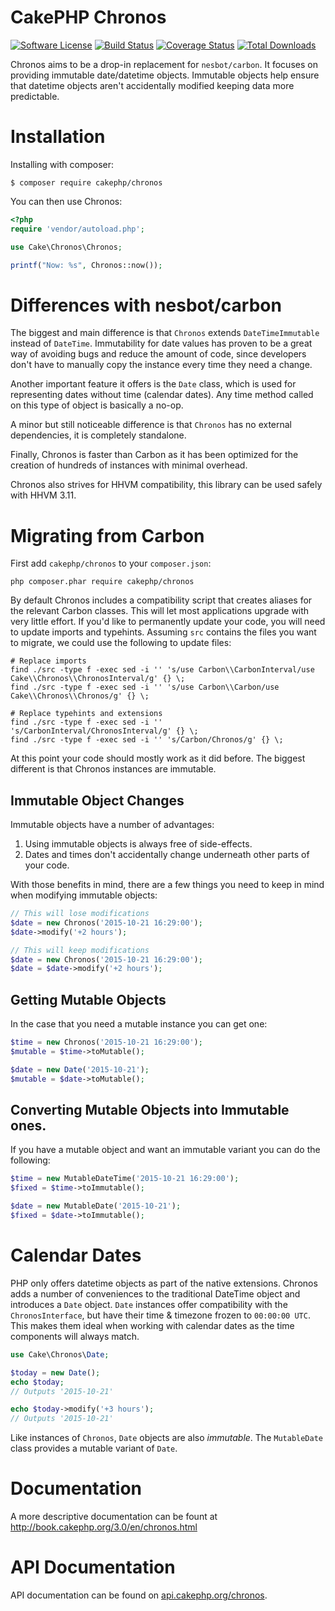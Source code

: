 # CakePHP Chronos

[![Software License](https://img.shields.io/badge/license-MIT-brightgreen.svg?style=flat-square)](LICENSE.txt)
[![Build Status](https://img.shields.io/travis/cakephp/chronos/master.svg?style=flat-square)](https://travis-ci.org/cakephp/chronos)
[![Coverage Status](https://img.shields.io/coveralls/cakephp/chronos/master.svg?style=flat-square)](https://coveralls.io/r/cakephp/chronos?branch=master)
[![Total Downloads](https://img.shields.io/packagist/dt/cakephp/chronos.svg?style=flat-square)](https://packagist.org/packages/cakephp/chronos)

Chronos aims to be a drop-in replacement for `nesbot/carbon`. It focuses on providing
immutable date/datetime objects. Immutable objects help ensure that datetime objects
aren't accidentally modified keeping data more predictable.

# Installation

Installing with composer:

```
$ composer require cakephp/chronos
```

You can then use Chronos:

```php
<?php
require 'vendor/autoload.php';

use Cake\Chronos\Chronos;

printf("Now: %s", Chronos::now());
```

# Differences with nesbot/carbon

The biggest and main difference is that `Chronos` extends `DateTimeImmutable` instead of `DateTime`.
Immutability for date values has proven to be a great way of avoiding bugs and reduce the amount of code,
since developers don't have to manually copy the instance every time they need a change.

Another important feature it offers is the `Date` class, which is used for representing dates without time (calendar dates).
Any time method called on this type of object is basically a no-op.

A minor but still noticeable difference is that `Chronos` has no external dependencies, it is completely standalone.

Finally, Chronos is faster than Carbon as it has been optimized for the creation of hundreds of instances with minimal
overhead.

Chronos also strives for HHVM compatibility, this library can be used safely with HHVM 3.11.

# Migrating from Carbon


First add `cakephp/chronos` to your `composer.json`:

```shell
php composer.phar require cakephp/chronos
```

By default Chronos includes a compatibility script that creates aliases for the
relevant Carbon classes.  This will let most applications upgrade with very
little effort. If you'd like to permanently update your code, you will
need to update imports and typehints. Assuming `src` contains the files you
want to migrate, we could use the following to update files:

```
# Replace imports
find ./src -type f -exec sed -i '' 's/use Carbon\\CarbonInterval/use Cake\\Chronos\\ChronosInterval/g' {} \;
find ./src -type f -exec sed -i '' 's/use Carbon\\Carbon/use Cake\\Chronos\\Chronos/g' {} \;

# Replace typehints and extensions
find ./src -type f -exec sed -i '' 's/CarbonInterval/ChronosInterval/g' {} \;
find ./src -type f -exec sed -i '' 's/Carbon/Chronos/g' {} \;
```

At this point your code should mostly work as it did before. The biggest
different is that Chronos instances are immutable.

## Immutable Object Changes

Immutable objects have a number of advantages:

1. Using immutable objects is always free of side-effects.
2. Dates and times don't accidentally change underneath other parts of your code.

With those benefits in mind, there are a few things you need to keep in mind
when modifying immutable objects:

```php
// This will lose modifications
$date = new Chronos('2015-10-21 16:29:00');
$date->modify('+2 hours');

// This will keep modifications
$date = new Chronos('2015-10-21 16:29:00');
$date = $date->modify('+2 hours');
```

## Getting Mutable Objects

In the case that you need a mutable instance you can get one:

```php
$time = new Chronos('2015-10-21 16:29:00');
$mutable = $time->toMutable();

$date = new Date('2015-10-21');
$mutable = $date->toMutable();
```

## Converting Mutable Objects into Immutable ones.

If you have a mutable object and want an immutable variant you can do the following:

```php
$time = new MutableDateTime('2015-10-21 16:29:00');
$fixed = $time->toImmutable();

$date = new MutableDate('2015-10-21');
$fixed = $date->toImmutable();
```

# Calendar Dates

PHP only offers datetime objects as part of the native extensions. Chronos
adds a number of conveniences to the traditional DateTime object and introduces
a `Date` object. `Date` instances offer compatibility with the `ChronosInterface`, but
have their time & timezone frozen to `00:00:00 UTC`. This makes them ideal when working with
calendar dates as the time components will always match.

```php
use Cake\Chronos\Date;

$today = new Date();
echo $today;
// Outputs '2015-10-21'

echo $today->modify('+3 hours');
// Outputs '2015-10-21'
```

Like instances of `Chronos`, `Date` objects are also *immutable*. The `MutableDate` class provides
a mutable variant of `Date`.

# Documentation

A more descriptive documentation can be fount at http://book.cakephp.org/3.0/en/chronos.html

# API Documentation

API documentation can be found on [api.cakephp.org/chronos](http://api.cakephp.org/chronos).
